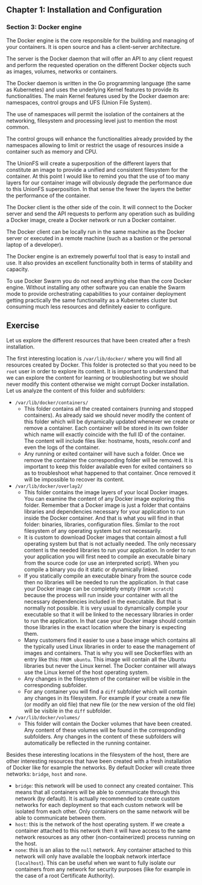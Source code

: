 ## Chapter 1: Installation and Configuration

### Section 3: Docker engine

The Docker engine is the core responsible for the building and managing of your containers.
It is open source and has a client-server architecture.

The server is the Docker daemon that will offer an API to any client request and perform the requested operation on the different Docker objects such as images, volumes, networks or containers.

The Docker daemon is written in the Go programming language (the same as Kubernetes) and uses the underlying Kernel features to provide its functionalities.
The main Kernel features used by the Docker daemon are: namespaces, control groups and UFS (Union File System).

The use of namespaces will permit the isolation of the containers at the networking, filesystem and processing level just to mention the most common.

The control groups will enhance the functionalities already provided by the namespaces allowing to limit or restrict the usage of resources inside a container such as memory and CPU.

The UnionFS will create a superposition of the different layers that constitute an image to provide a unified and consistent filesystem for the container. 
At this point I would like to remind you that the use of too many layers for our container image will obviously degrade the performance due to this UnionFS superposition.
In that sense the fewer the layers the better the performance of the container.

The Docker client is the other side of the coin.
It will connect to the Docker server and send the API requests to perform any operation such as building a Docker image, create a Docker network or run a Docker container.

The Docker client can be locally run in the same machine as the Docker server or executed in a remote machine (such as a bastion or the personal laptop of a developer).

The Docker engine is an extremely powerful tool that is easy to install and use.
It also provides an excellent functionality both in terms of stability and capacity.

To use Docker Swarm you do not need anything else than the core Docker engine. 
Without installing any other software you can enable the Swarm mode to provide orchestrating capabilities to your container deployment getting practically the same functionality as a Kubernetes cluster but consuming much less resources and definitely easier to configure.

## Exercise

Let us explore the different resources that have been created after a fresh installation.

The first interesting location is `/var/lib/docker/` where you will find all resources created by Docker.
This folder is protected so that you need to be `root` user in order to explore its content.
It is important to understand that we can explore the content for learning or troubleshooting but we should never modify this content otherwise we might corrupt Docker installation.
Let us analyze the content of this folder and subfolders:
- `/var/lib/docker/containers/`
  - This folder contains all the created containers (running and stopped containers). 
As already said we should never modify the content of this folder which will be dynamically updated whenever we create or remove a container.
Each container will be stored in its own folder which name will exactly coincide with the full ID of the container.
The content will include files like: hostname, hosts, resolv.conf and even the logs of the container.
  - Any running  or exited container will have such a folder.
Once we remove the container the corresponding folder will be removed.
It is important to keep this folder available even for exited containers so as to troubleshoot what happened to that container.
Once removed it will be impossible to recover its content.
- `/var/lib/docker/overlay2/`
  - This folder contains the image layers of your local Docker images.
You can examine the content of any Docker image exploring this folder.
Remember that a Docker image is just a folder that contains libraries and dependencies necessary for your application to run inside the Docker container.
And that is what you will find in that folder: binaries, libraries, configuration files.
Similar to the root filesystem of any operating system but not necessarily.
  - It is custom to download Docker images that contain almost a full operating system but that is not actually needed.
The only necessary content is the needed libraries to run your application.
In order to run your application you will first need to compile an executable binary from the source code (or use an interpreted script).
When you compile a binary you do it static or dynamically linked.
  - If you statically compile an executable binary from the source code then no libraries will be needed to run the application.
In that case your Docker image can be completely empty (`FROM scratch`) because the process will run inside your container with all the necessary dependencies included in the executable.
But that is normally not possible.
It is very usual to dynamically compile your executable so that it will be linked to the necessary libraries in order to run the application.
In that case your Docker image should contain those libraries in the exact location where the binary is expecting them.
  - Many customers find it easier to use a base image which contains all the typically used Linux libraries in order to ease the management of images and containers. 
That is why you will see Dockerfiles with an entry like this: `FROM ubuntu`.
This image will contain all the Ubuntu libraries but never the Linux kernel.
The Docker container will always use the Linux kernel of the host operating system.
  - Any changes in the filesystem of the container will be visible in the corresponding subfolder.
  - For any container you will find a `diff` subfolder which will contain any changes in its filesystem.
For example if your create a new file (or modify an old file) that new file (or the new version of the old file) will be visible in the `diff` subfolder.
- `/var/lib/docker/volumes/`
  - This folder will contain the Docker volumes that have been created.
Any content of these volumes will be found in the corresponding subfolders.
Any changes in the content of these subfolders will automatically be reflected in the running container.

Besides these interesting locations in the filesystem of the host, there are other interesting resources that have been created with a fresh installation of Docker like for example the networks.
By default Docker will create three networks: `bridge`, `host` and `none`.
- `bridge`: this network will be used to connect any created container. This means that all containers will be able to communicate through this network (by default). It is actually recommended to create custom networks for each deployment so that each custom network will be isolated from each other. Only containers on the same network will be able to communicate between them.
- `host`: this is the network of the host operating system. If we create a container attached to this network then it will have access to the same network resources as any other (non-containerized) process running on the host.
- `none`: this is an alias to the `null` network. Any container attached to this network will only have available the loopbak network interface (`localhost`). This can be useful when we want to fully isolate our containers from any network for security purposes (like for example in the case of a root Certificate Authority).
